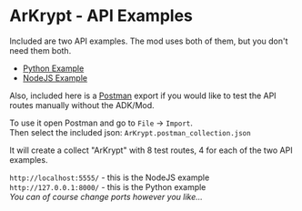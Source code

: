 # ArKrypt - API Examples
Included are two API examples. The mod uses both of them, but you don't need them both. 
- [Python Example](/api_examples/py)
- [NodeJS Example](/api_examples/node)

Also, included here is a [Postman](https://www.postman.com/) export if you would like to test the API routes manually without the ADK/Mod. 

To use it open Postman and go to `File` -> `Import`.  
Then select the included json: `ArKrypt.postman_collection.json`  

It will create a collect "ArKrypt" with 8 test routes, 4 for each of the two API examples.  

`http://localhost:5555/` - this is the NodeJS example   
`http://127.0.0.1:8000/` - this is the Python example  
_You can of course change ports however you like..._
